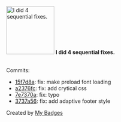 <img src="https://my-badges.github.io/my-badges/fix-4.png" alt="I did 4 sequential fixes." title="I did 4 sequential fixes." width="128">
<strong>I did 4 sequential fixes.</strong>
<br><br>

Commits:

- <a href="https://github.com/polRk/polrk.com/commit/15f7d8aafd979836600ad6ca914432f0eba6ccd8">15f7d8a</a>: fix: make preload font loading
- <a href="https://github.com/polRk/polrk.com/commit/a2376fc5d4ff2c876d3988234efe1133650a1a46">a2376fc</a>: fix: add crytical css
- <a href="https://github.com/polRk/polrk.com/commit/7e7370a3c495a70ee7b7974535387a2fcaa603b7">7e7370a</a>: fix: typo
- <a href="https://github.com/polRk/polrk.com/commit/3737a56dd1bcaf90e25c74f7f33ed874f1fdf3a1">3737a56</a>: fix: add adaptive footer style


Created by <a href="https://github.com/my-badges/my-badges">My Badges</a>